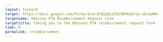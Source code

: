 ```yaml
---
layout: forward
target: https://docs.google.com/forms/d/e/1FAIpQLSf62SMhKo6Yxp-sDidwMHaIq1p0huvGEupBfWJ93Ii1NLNFXg/viewform
targetname: Odyssey PTA Reimbursement Request Form
targettitle: Taking you to the Odyssey PTA reimbursement request form
time: 0
permalink: /reimbursement
---
```

